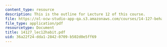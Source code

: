 ```yaml
---
content_type: resource
description: This is the outline for Lecture 12 of this course.
file: https://ol-ocw-studio-app-qa.s3.amazonaws.com/courses/14-127-behavioral-economics-and-finance-spring-2004/36a22f24dda128420709b502d0e5ff69_14127_lec12habit.pdf
file_type: application/pdf
resourcetype: Document
title: 14127_lec12habit.pdf
uid: 36a22f24-dda1-2842-0709-b502d0e5ff69
---
```

